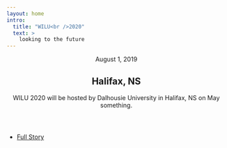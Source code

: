 ```yaml
---
layout: home
intro:
  title: "WILU<br />2020"
  text: >
    looking to the future
---
```


<!-- Featured Post -->
<article class="post featured">
  <header class="major">
    <span class="date">August 1, 2019</span>
    <h2>Halifax, NS</h2>
    <p>WILU 2020 will be hosted by Dalhousie University in Halifax, NS on May something.</p>
  </header>
 <!-- <a href="#" class="image main"><img src="{{ 'assets/images/pic01.jpg' | relative_url }}" alt="" /></a>-->
  <ul class="actions special">
    <li><a href="#" class="button large">Full Story</a></li>
  </ul>
</article>

